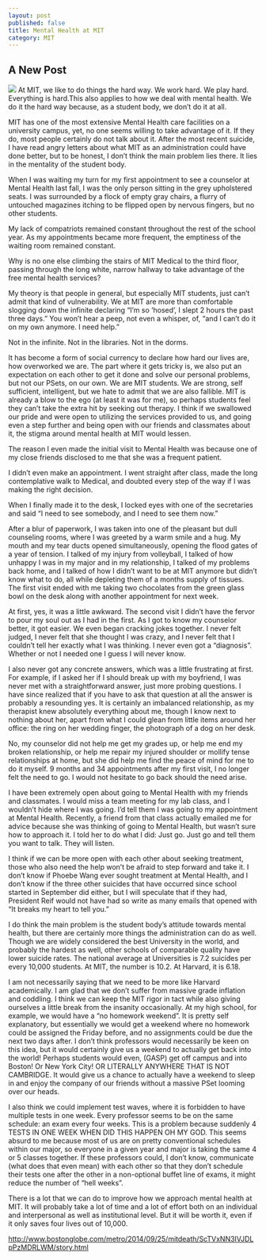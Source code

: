 ```yaml
---
layout: post
published: false
title: Mental Health at MIT
category: MIT
---
```


## A New Post
![](/http://media.nbcwashington.com/images/1200*675/student-college-depressed.jpg)
At MIT, we like to do things the hard way. We work hard. We play hard. Everything is hard.This also applies to how we deal with mental health. We do it the hard way because, as a student body, we don’t do it at all.

MIT has one of the most extensive Mental Health care facilities on a university campus, yet, no one seems willing to take advantage of it. If they do, most people certainly do not talk about it. After the most recent suicide, I have read angry letters about what MIT as an administration could have done better, but to be honest, I don’t think the main problem lies there. It lies in the mentality of the student body.

When I was waiting my turn for my first appointment to see a counselor at Mental Health last fall, I was the only person sitting in the grey upholstered seats. I was surrounded by a flock of empty gray chairs, a flurry of untouched magazines itching to be flipped open by nervous fingers, but no other students. 

My lack of compatriots remained constant throughout the rest of the school year. As my appointments became more frequent, the emptiness of the waiting room remained constant.

Why is no one else climbing the stairs of MIT Medical to the third floor, passing through the long white, narrow hallway to take advantage of the free mental health services?

My theory is that people in general, but especially MIT students, just can’t admit that kind of vulnerability. We at MIT are more than comfortable slogging down the infinite declaring “I’m so ‘hosed’, I slept 2 hours the past three days.” You won’t hear a peep, not even a whisper, of, “and I can’t do it on my own anymore. I need help.” 

Not in the infinite. 
Not in the libraries. 
Not in the dorms.

It has become a form of social currency to declare how hard our lives are, how overworked we are. The part where it gets tricky is, we also put an expectation on each other to get it done and solve our personal problems, but not our PSets, on our own. We are MIT students. We are strong, self sufficient, intelligent, but we hate to admit that we are also fallible. MIT is already a blow to the ego (at least it was for me), so perhaps students feel they can’t take the extra hit by seeking out therapy. I think if we swallowed our pride and were open to utilizing the services provided to us, and going even a step further and being open with our friends and classmates about it, the stigma around mental health at MIT would lessen.

The reason I even made the initial visit to Mental Health was because one of my close friends disclosed to me that she was a frequent patient. 

I didn’t even make an appointment. I went straight after class, made the long contemplative walk to Medical, and doubted every step of the way if I was making the right decision. 

When I finally made it to the desk, I locked eyes with one of the secretaries and said “I need to see somebody, and I need to see them now.” 

After a blur of paperwork, I was taken into one of the pleasant but dull counseling rooms, where I was greeted by a warm smile and a hug. My mouth and my tear ducts opened simultaneously, opening the flood gates of a year of tension. I talked of my injury from volleyball, I talked of how unhappy I was in my major and in my relationship, I talked of my problems back home, and I talked of how I didn’t want to be at MIT anymore but didn’t know what to do, all while depleting them of a months supply of tissues. The first visit ended with me taking two chocolates from the green glass bowl on the desk along with another appointment for next week. 

At first, yes, it was a little awkward. The second visit I didn’t have the fervor to pour my soul out as I had in the first. As I got to know my counselor better, it got easier. We even began cracking jokes together.
I never felt judged, I never felt that she thought I was crazy, and I never felt that I couldn’t tell her exactly what I was thinking. I never even got a “diagnosis”. Whether or not I needed one I guess I will never know.

I also never got any concrete answers, which was a little frustrating at first. For example, if I asked her if I should break up with my boyfriend, I was never met with a straightforward answer, just more probing questions. I have since realized that if you have to ask that question at all the answer is probably a resounding yes. It is certainly an imbalanced relationship, as my therapist knew absolutely everything about me, though I know next to nothing about her, apart from what I could glean from little items around her office: the ring on her wedding finger, the photograph of a dog on her desk.

No, my counselor did not help me get my grades up, or help me end my broken relationship, or help me repair my injured shoulder or mollify tense relationships at home, but she did help me find the peace of mind for me to do it myself. 9 months and 34 appointments after my first visit, I no longer felt the need to go. I would not hesitate to go back should the need arise.

I have been extremely open about going to Mental Health with my friends and classmates. I would miss a team meeting for my lab class, and I wouldn’t hide where I was going. I’d tell them I was going to my appointment at Mental Health. Recently, a friend from that class actually emailed me for advice because she was thinking of going to Mental Health, but wasn’t sure how to approach it. I told her to do what I did: Just go. Just go and tell them you want to talk. They will listen.

I think if we can be more open with each other about seeking treatment, those who also need the help won’t be afraid to step forward and take it. I don’t know if Phoebe Wang ever sought treatment at Mental Health, and I don’t know if the three other suicides that have occurred since school started in September did either, but I will speculate that if they had, President Reif would not have had so write as many emails that opened with “It breaks my heart to tell you.”

I do think the main problem is the student body’s attitude towards mental health, but there are certainly more things the administration can do as well. Though we are widely considered the best University in the world, and probably the hardest as well, other schools of comparable quality have lower suicide rates. The national average at Universities is 7.2 suicides per every 10,000 students. At MIT, the number is 10.2. At Harvard, it is 6.18.

I am not necessarily saying that we need to be more like Harvard academically. I am glad that we don’t suffer from massive grade inflation and coddling. I think we can keep the MIT rigor in tact while also giving ourselves a little break from the insanity occasionally. At my high school, for example, we would have a “no homework weekend”. It is pretty self explanatory, but essentially we would get a weekend where no homework could be assigned the Friday before, and no assignments could be due the next two days after. I don’t think professors would necessarily be keen on this idea, but it would certainly give us a weekend to actually get back into the world! Perhaps students would even, (GASP) get off campus and into Boston! Or New York City! OR LITERALLY ANYWHERE THAT IS NOT CAMBRIDGE. It would give us a chance to actually have a weekend to sleep in and enjoy the company of our friends without a massive PSet looming over our heads.

I also think we could implement test waves, where it is forbidden to have multiple tests in one week. Every professor seems to be on the same schedule: an exam every four weeks. This is a problem because suddenly 4 TESTS IN ONE WEEK WHEN DID THIS HAPPEN OH MY GOD. This seems absurd to me because most of us are on pretty conventional schedules within our major, so everyone in a given year and major is taking the same 4 or 5 classes together. If these professors could, I don’t know, communicate (what does that even mean) with each other so that they don’t schedule their tests one after the other in a non-optional buffet line of exams, it might reduce the number of “hell weeks”.

There is a lot that we can do to improve how we approach mental health at MIT. It will probably take a lot of time and a lot of effort both on an individual and interpersonal as well as institutional level. But it will be worth it, even if it only saves four lives out of 10,000.

http://www.bostonglobe.com/metro/2014/09/25/mitdeath/ScTVxNN3IVJDLpPzMDRLWM/story.html
